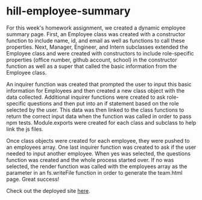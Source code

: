 # hill-employee-summary

For this week's homework assignment, we created a dynamic employee summary page.  First, an Employee class was created with a constructor function to include name, id, and email as well as functions to call these properties.  Next, Manager, Engineer, and Intern subclasses extended the Employee class and were created with constructors to include role-specific properties (office number, github account, school) in the constructor function as well as a super that called the basic information from the Employee class.

An inquirer function was created that prompted the user to input this basic information for Employees and then created a new class object with the data collected.  Additional inquirer functions were created to ask role-specific questions and then put into an if statement based on the role selected by the user.  This data was then linked to the class functions to return the correct input data when the function was called in order to pass npm tests.  Module.exports were created for each class and subclass to help link the js files.

Once class objects were created for each employee, they were pushed to an employees array.  One last inquirer function was created to ask if the user needed to input another employee.  When yes was selected, the questions function was created and the whole process started over.  If no was selected, the render function was called with the employees array as the parameter in an fs.writeFile function in order to generate the team.html page.  Great success!

Check out the deployed site <a href="https://hill1635.github.io/hill-employee-summary/">here</a>.